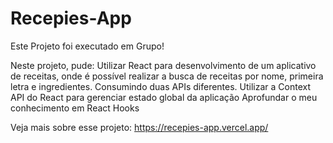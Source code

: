 # Recepies-App

Este Projeto foi executado em Grupo!

Neste projeto, pude:
  Utilizar React para desenvolvimento de um aplicativo de receitas, onde é possível realizar a busca de receitas por nome, primeira letra e ingredientes. Consumindo duas APIs diferentes.
  Utilizar a Context API do React para gerenciar estado global da aplicação
  Aprofundar o meu conhecimento em React Hooks
  
Veja mais sobre esse projeto: https://recepies-app.vercel.app/
